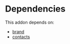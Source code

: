 # Dependencies

This addon depends on:

- [brand](https://github.com/bringout/oca-technical)
- [contacts](https://github.com/bringout/oca-ocb-technical)
